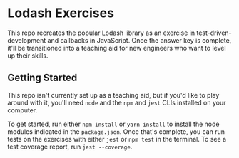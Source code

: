 # Lodash Exercises #

This repo recreates the popular Lodash library as an exercise in test-driven-development and callbacks in JavaScript. Once the answer key is complete, it'll be transitioned into a teaching aid for new engineers who want to level up their skills.

## Getting Started ##

This repo isn't currently set up as a teaching aid, but if you'd like to play around with it, you'll need `node` and the `npm` and `jest` CLIs installed on your computer.

To get started, run either `npm install` or `yarn install` to install the node modules indicated in the `package.json`. Once that's complete, you can run tests on the exercises with either `jest` or `npm test` in the terminal. To see a test coverage report, run `jest --coverage`.
